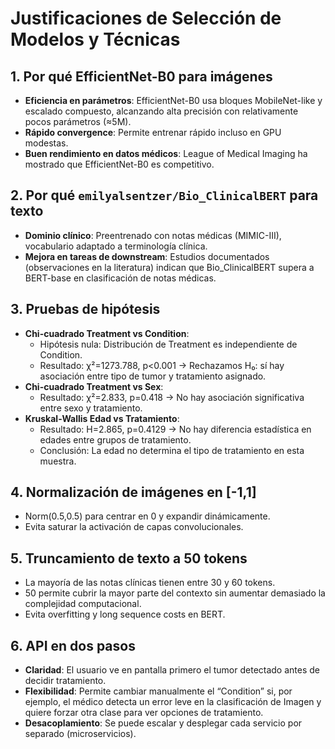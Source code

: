# Justificaciones de Selección de Modelos y Técnicas

## 1. Por qué EfficientNet-B0 para imágenes
- **Eficiencia en parámetros**: EfficientNet-B0 usa bloques MobileNet-like y escalado compuesto, alcanzando alta precisión con relativamente pocos parámetros (≈5M).  
- **Rápido convergence**: Permite entrenar rápido incluso en GPU modestas.  
- **Buen rendimiento en datos médicos**: League of Medical Imaging ha mostrado que EfficientNet-B0 es competitivo.

## 2. Por qué `emilyalsentzer/Bio_ClinicalBERT` para texto
- **Dominio clínico**: Preentrenado con notas médicas (MIMIC-III), vocabulario adaptado a terminología clínica.  
- **Mejora en tareas de downstream**: Estudios documentados (observaciones en la literatura) indican que Bio_ClinicalBERT supera a BERT-base en clasificación de notas médicas.

## 3. Pruebas de hipótesis
- **Chi-cuadrado Treatment vs Condition**:  
  - Hipótesis nula: Distribución de Treatment es independiente de Condition.  
  - Resultado: χ²=1273.788, p<0.001 → Rechazamos H₀: sí hay asociación entre tipo de tumor y tratamiento asignado.  
- **Chi-cuadrado Treatment vs Sex**:  
  - Resultado: χ²=2.833, p=0.418 → No hay asociación significativa entre sexo y tratamiento.  
- **Kruskal-Wallis Edad vs Tratamiento**:  
  - Resultado: H=2.865, p=0.4129 → No hay diferencia estadística en edades entre grupos de tratamiento.  
  - Conclusión: La edad no determina el tipo de tratamiento en esta muestra.

## 4. Normalización de imágenes en [-1,1]
- Norm(0.5,0.5) para centrar en 0 y expandir dinámicamente.  
- Evita saturar la activación de capas convolucionales.

## 5. Truncamiento de texto a 50 tokens
- La mayoría de las notas clínicas tienen entre 30 y 60 tokens.  
- 50 permite cubrir la mayor parte del contexto sin aumentar demasiado la complejidad computacional.  
- Evita overfitting y long sequence costs en BERT.

## 6. API en dos pasos
- **Claridad**: El usuario ve en pantalla primero el tumor detectado antes de decidir tratamiento.  
- **Flexibilidad**: Permite cambiar manualmente el “Condition” si, por ejemplo, el médico detecta un error leve en la clasificación de Imagen y quiere forzar otra clase para ver opciones de tratamiento.  
- **Desacoplamiento**: Se puede escalar y desplegar cada servicio por separado (microservicios).

